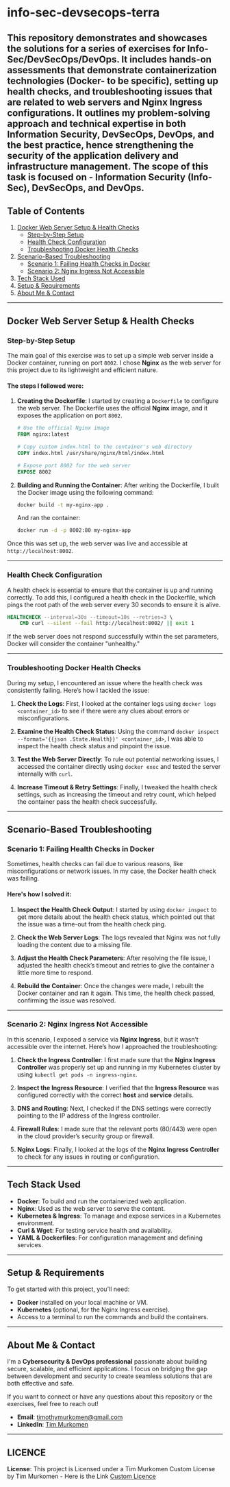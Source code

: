 # info-sec-devsecops-terra
This repository demonstrates and showcases the solutions for a series of exercises for Info-Sec/DevSecOps/DevOps. It includes hands-on assessments that demonstrate containerization technologies (Docker- to be specific), setting up health checks, and troubleshooting issues that are related to web servers and Nginx Ingress configurations. It outlines my problem-solving approach and technical expertise in both Information Security, DevSecOps, DevOps, and the best practice, hence strengthening the security of the application delivery and infrastructure management. The scope of this task is focused on - **Information Security (Info-Sec)**, **DevSecOps**, and **DevOps**.
---
## Table of Contents
1. [Docker Web Server Setup & Health Checks](#docker-web-server-setup--health-checks)
    - [Step-by-Step Setup](#step-by-step-setup)
    - [Health Check Configuration](#health-check-configuration)
    - [Troubleshooting Docker Health Checks](#troubleshooting-docker-health-checks)
2. [Scenario-Based Troubleshooting](#scenario-based-troubleshooting)
    - [Scenario 1: Failing Health Checks in Docker](#scenario-1-failing-health-checks-in-docker)
    - [Scenario 2: Nginx Ingress Not Accessible](#scenario-2-nginx-ingress-not-accessible)
3. [Tech Stack Used](#tech-stack-used)
4. [Setup & Requirements](#setup--requirements)
5. [About Me & Contact](#about-me--contact)

---

## Docker Web Server Setup & Health Checks

### Step-by-Step Setup

The main goal of this exercise was to set up a simple web server inside a Docker container, running on port `8002`. I chose **Nginx** as the web server for this project due to its lightweight and efficient nature.

#### The steps I followed were:
1. **Creating the Dockerfile**: I started by creating a `Dockerfile` to configure the web server. The Dockerfile uses the official **Nginx** image, and it exposes the application on port `8002`.
   
    ```Dockerfile
    # Use the official Nginx image
    FROM nginx:latest
    
    # Copy custom index.html to the container's web directory
    COPY index.html /usr/share/nginx/html/index.html
    
    # Expose port 8002 for the web server
    EXPOSE 8002
    ```

2. **Building and Running the Container**:
   After writing the Dockerfile, I built the Docker image using the following command:
   ```bash
   docker build -t my-nginx-app .
   ```
   And ran the container:
   ```bash
   docker run -d -p 8002:80 my-nginx-app
   ```

Once this was set up, the web server was live and accessible at `http://localhost:8002`.

---

### Health Check Configuration

A health check is essential to ensure that the container is up and running correctly. To add this, I configured a health check in the Dockerfile, which pings the root path of the web server every 30 seconds to ensure it is alive.

```Dockerfile
HEALTHCHECK --interval=30s --timeout=10s --retries=3 \
    CMD curl --silent --fail http://localhost:8002/ || exit 1
```

If the web server does not respond successfully within the set parameters, Docker will consider the container "unhealthy."

---

### Troubleshooting Docker Health Checks

During my setup, I encountered an issue where the health check was consistently failing. Here’s how I tackled the issue:

1. **Check the Logs**: First, I looked at the container logs using `docker logs <container_id>` to see if there were any clues about errors or misconfigurations.
   
2. **Examine the Health Check Status**: Using the command `docker inspect --format='{{json .State.Health}}' <container_id>`, I was able to inspect the health check status and pinpoint the issue.

3. **Test the Web Server Directly**: To rule out potential networking issues, I accessed the container directly using `docker exec` and tested the server internally with `curl`.

4. **Increase Timeout & Retry Settings**: Finally, I tweaked the health check settings, such as increasing the timeout and retry count, which helped the container pass the health check successfully.

---

## Scenario-Based Troubleshooting

### Scenario 1: Failing Health Checks in Docker

Sometimes, health checks can fail due to various reasons, like misconfigurations or network issues. In my case, the Docker health check was failing.

#### Here's how I solved it:
1. **Inspect the Health Check Output**: I started by using `docker inspect` to get more details about the health check status, which pointed out that the issue was a time-out from the health check ping.
   
2. **Check the Web Server Logs**: The logs revealed that Nginx was not fully loading the content due to a missing file.

3. **Adjust the Health Check Parameters**: After resolving the file issue, I adjusted the health check’s timeout and retries to give the container a little more time to respond.

4. **Rebuild the Container**: Once the changes were made, I rebuilt the Docker container and ran it again. This time, the health check passed, confirming the issue was resolved.

---

### Scenario 2: Nginx Ingress Not Accessible

In this scenario, I exposed a service via **Nginx Ingress**, but it wasn’t accessible over the internet. Here’s how I approached the troubleshooting:

1. **Check the Ingress Controller**: I first made sure that the **Nginx Ingress Controller** was properly set up and running in my Kubernetes cluster by using `kubectl get pods -n ingress-nginx`.

2. **Inspect the Ingress Resource**: I verified that the **Ingress Resource** was configured correctly with the correct **host** and **service** details.

3. **DNS and Routing**: Next, I checked if the DNS settings were correctly pointing to the IP address of the Ingress controller.

4. **Firewall Rules**: I made sure that the relevant ports (80/443) were open in the cloud provider’s security group or firewall.

5. **Nginx Logs**: Finally, I looked at the logs of the **Nginx Ingress Controller** to check for any issues in routing or configuration.

---

## Tech Stack Used

- **Docker**: To build and run the containerized web application.
- **Nginx**: Used as the web server to serve the content.
- **Kubernetes & Ingress**: To manage and expose services in a Kubernetes environment.
- **Curl & Wget**: For testing service health and availability.
- **YAML & Dockerfiles**: For configuration management and defining services.

---

## Setup & Requirements

To get started with this project, you'll need:

- **Docker** installed on your local machine or VM.
- **Kubernetes** (optional, for the Nginx Ingress exercise).
- Access to a terminal to run the commands and build the containers.

---
## About Me & Contact

I'm a **Cybersecurity & DevOps professional** passionate about building secure, scalable, and efficient applications. I focus on bridging the gap between development and security to create seamless solutions that are both effective and safe.

If you want to connect or have any questions about this repository or the exercises, feel free to reach out!

- **Email**: [timothymurkomen@gmail.com](mailto:timothymurkomen@gmail.com)
- **LinkedIn**: [Tim Murkomen](https://www.linkedin.com/in/timoo20//)
---
## LICENCE
**License**: This project is Licensed under a Tim Murkomen Custom License by Tim Murkomen - Here is the Link  [Custom Licence](https://github.com/Timoo20/info-sec-devops-devsecops-terra/blob/main/LICENSE)
```
